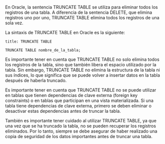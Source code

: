 En Oracle, la sentencia TRUNCATE TABLE se utiliza para eliminar todos los registros de una tabla. A diferencia de la sentencia DELETE, que elimina registros uno por uno, TRUNCATE TABLE elimina todos los registros de una sola vez.

La sintaxis de TRUNCATE TABLE en Oracle es la siguiente:

```ad-important
title: TRUNCATE TABLE
```
```
TRUNCATE TABLE nombre_de_la_tabla;
```

Es importante tener en cuenta que TRUNCATE TABLE no solo elimina todos los registros de la tabla, sino que también libera el espacio utilizado por la tabla. Sin embargo, TRUNCATE TABLE no elimina la estructura de la tabla ni sus índices, lo que significa que se puede volver a insertar datos en la tabla después de haberla truncado.

Es importante tener en cuenta que TRUNCATE TABLE no se puede utilizar en tablas que tienen dependencias de clave externa (foreign key constraints) o en tablas que participan en una vista materializada. Si una tabla tiene dependencias de clave externa, primero se deben eliminar o desactivar estas dependencias antes de truncar la tabla.

También es importante tener cuidado al utilizar TRUNCATE TABLE, ya que una vez que se ha truncado la tabla, no se pueden recuperar los registros eliminados. Por lo tanto, siempre se debe asegurar de haber realizado una copia de seguridad de los datos importantes antes de truncar una tabla.